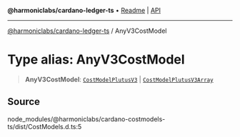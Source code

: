 **@harmoniclabs/cardano-ledger-ts** • [Readme](../Introduction.md) \| [API](../globals.md)

***

[@harmoniclabs/cardano-ledger-ts](../Introduction.md) / AnyV3CostModel

# Type alias: AnyV3CostModel

> **AnyV3CostModel**: [`CostModelPlutusV3`](../interfaces/CostModelPlutusV3.md) \| [`CostModelPlutusV3Array`](CostModelPlutusV3Array.md)

## Source

node\_modules/@harmoniclabs/cardano-costmodels-ts/dist/CostModels.d.ts:5
